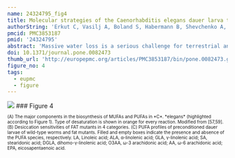 ```yaml
---
name: 24324795_fig4
title: Molecular strategies of the Caenorhabditis elegans dauer larva to survive extreme desiccation.
authorString: 'Erkut C, Vasilj A, Boland S, Habermann B, Shevchenko A, Kurzchalia TV.'
pmcid: PMC3853187
pmid: '24324795'
abstract: 'Massive water loss is a serious challenge for terrestrial animals, which usually has fatal consequences. However, some organisms have developed means to survive this stress by entering an ametabolic state called anhydrobiosis. The molecular and cellular mechanisms underlying this phenomenon are poorly understood. We recently showed that Caenorhabditis elegans dauer larva, an arrested stage specialized for survival in adverse conditions, is resistant to severe desiccation. However, this requires a preconditioning step at a mild desiccative environment to prepare the organism for harsher desiccation conditions. A systems approach was used to identify factors that are activated during this preconditioning. Using microarray analysis, proteomics, and bioinformatics, genes, proteins, and biochemical pathways that are upregulated during this process were identified. These pathways were validated via reverse genetics by testing the desiccation tolerances of mutants. These data show that the desiccation response is activated by hygrosensation (sensing the desiccative environment) via head neurons. This leads to elimination of reactive oxygen species and xenobiotics, expression of heat shock and intrinsically disordered proteins, polyamine utilization, and induction of fatty acid desaturation pathway. Remarkably, this response is specific and involves a small number of functional pathways, which represent the generic toolkit for anhydrobiosis in plants and animals.'
doi: 10.1371/journal.pone.0082473
thumb_url: 'http://europepmc.org/articles/PMC3853187/bin/pone.0082473.g004.gif'
figure_no: 4
tags:
  - eupmc
  - figure
---
```

<img src='http://europepmc.org/articles/PMC3853187/bin/pone.0082473.g004.jpg' style='max-height: 300px'>
### Figure 4
<p style='font-size: 10px;'><title>Arachidonic acid is essential for desiccation tolerance.</title> (A) The major components in the biosynthesis of MUFAs and PUFAs in *C*. *elegans* (highlighted according to Figure 1). Type of desaturation is shown in orange for every reaction. Modified from [57,59]. (B) Desiccation sensitivities of FAT mutants in 4 categories. (C) PUFA profiles of preconditioned dauer larvae of wild-type worms and fat mutants. Filled and empty boxes indicate the presence and absence of the PUFA species, respectively. LA, Linoleic acid; ALA, α-linolenic acid; GLA, γ-linolenic acid; SA, stearidonic acid; DGLA, dihomo-γ-linolenic acid; O3AA, ω-3 arachidonic acid; AA, ω-6 arachidonic acid; EPA, eicosapentaenoic acid.</p>